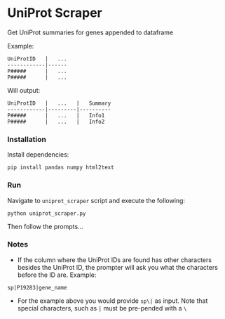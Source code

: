 # UniProt Scraper
Get UniProt summaries for genes appended to dataframe    

Example:   
```
UniProtID   |   ...
------------|------
P#####      |   ...
P#####      |   ...
```
Will output:   
```
UniProtID   |   ...   |   Summary
------------|---------|----------
P#####      |   ...   |   Info1
P#####      |   ...   |   Info2  
```

### Installation
Install dependencies:
```
pip install pandas numpy html2text
```

### Run
Navigate to `uniprot_scraper` script and execute the following:
```
python uniprot_scraper.py
```
Then follow the prompts...

### Notes
- If the column where the UniProt IDs are found has other characters besides the UniProt ID, the prompter will ask you what the characters before the ID are. 
Example:   
```
sp|P19283|gene_name
```
- For the example above you would provide `sp\|` as input. Note that special characters, such as `|` must be pre-pended with a `\`
